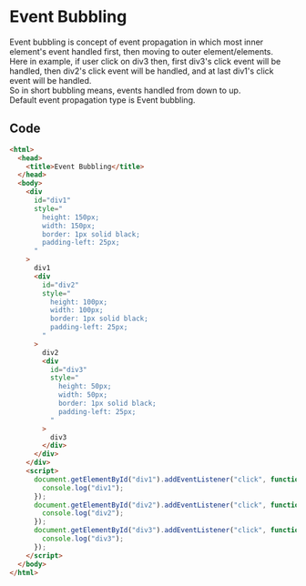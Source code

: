 # Event Bubbling

Event bubbling is concept of event propagation in which most inner element's event handled first, then moving to outer element/elements.
<br>
Here in example, if user click on div3 then, first div3's click event will be handled, then div2's click event will be handled, and at last div1's click event will be handled.
<br>
So in short bubbling means, events handled from down to up.
<br>
Default event propagation type is Event bubbling.

## Code

```html
<html>
  <head>
    <title>Event Bubbling</title>
  </head>
  <body>
    <div
      id="div1"
      style="
        height: 150px;
        width: 150px;
        border: 1px solid black;
        padding-left: 25px;
      "
    >
      div1
      <div
        id="div2"
        style="
          height: 100px;
          width: 100px;
          border: 1px solid black;
          padding-left: 25px;
        "
      >
        div2
        <div
          id="div3"
          style="
            height: 50px;
            width: 50px;
            border: 1px solid black;
            padding-left: 25px;
          "
        >
          div3
        </div>
      </div>
    </div>
    <script>
      document.getElementById("div1").addEventListener("click", function () {
        console.log("div1");
      });
      document.getElementById("div2").addEventListener("click", function () {
        console.log("div2");
      });
      document.getElementById("div3").addEventListener("click", function () {
        console.log("div3");
      });
    </script>
  </body>
</html>
```
